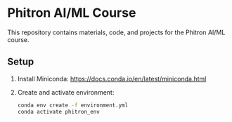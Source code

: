 # Phitron AI/ML Course

This repository contains materials, code, and projects for the Phitron AI/ML course.

## Setup

1. Install Miniconda: https://docs.conda.io/en/latest/miniconda.html
2. Create and activate environment:

   ```bash
   conda env create -f environment.yml
   conda activate phitron_env
